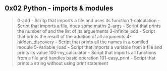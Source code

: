 ## 0x02 Python - imports & modules

> 0-add - Scritp that imports a file and uses its function
> 1-calculation - Script that imports a file, does some maths
> 2-args - Script that prints the number of and the list of its arguements
> 3-infinite_add - Script that prints the result of the addition of all arguments
> 4-hidden_discovery - Script that prints all the names in a comiled module
> 5-variable_load - Script that imports a variable from a file and prints its value
> 100-my_calculator - Script that imports all functions from a file and handles basic operation
> 101-easy_print - Script that prints a string without using print statement

